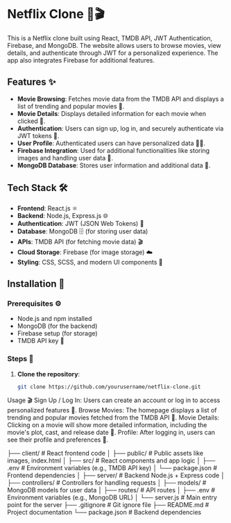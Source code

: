 # Netflix Clone 🍿🎬

This is a Netflix clone built using React, TMDB API, JWT Authentication, Firebase, and MongoDB. The website allows users to browse movies, view details, and authenticate through JWT for a personalized experience. The app also integrates Firebase for additional features.

## Features ✨

- **Movie Browsing**: Fetches movie data from the TMDB API and displays a list of trending and popular movies 🎥.
- **Movie Details**: Displays detailed information for each movie when clicked 📜.
- **Authentication**: Users can sign up, log in, and securely authenticate via JWT tokens 🔐.
- **User Profile**: Authenticated users can have personalized data 🧑‍💻.
- **Firebase Integration**: Used for additional functionalities like storing images and handling user data 📸.
- **MongoDB Database**: Stores user information and additional data 💾.

## Tech Stack 🛠️

- **Frontend**: React.js ⚛️
- **Backend**: Node.js, Express.js 🌐
- **Authentication**: JWT (JSON Web Tokens) 🔑
- **Database**: MongoDB 🗄️ (for storing user data)
- **APIs**: TMDB API (for fetching movie data) 🎬
- **Cloud Storage**: Firebase (for image storage) ☁️
- **Styling**: CSS, SCSS, and modern UI components 🎨

## Installation 🚀

### Prerequisites ⚙️
- Node.js and npm installed
- MongoDB (for the backend)
- Firebase setup (for storage)
- TMDB API key 🎥

### Steps 🔧

1. **Clone the repository**:

   ```bash
   git clone https://github.com/yourusername/netflix-clone.git
Usage 🎬
Sign Up / Log In: Users can create an account or log in to access personalized features 🔐.
Browse Movies: The homepage displays a list of trending and popular movies fetched from the TMDB API 🎥.
Movie Details: Clicking on a movie will show more detailed information, including the movie's plot, cast, and release date 📜.
Profile: After logging in, users can see their profile and preferences 👤.

├── client/                 # React frontend code
│   ├── public/             # Public assets like images, index.html
│   ├── src/                # React components and app logic
│   ├── .env                # Environment variables (e.g., TMDB API key)
│   └── package.json        # Frontend dependencies
│
├── server/                 # Backend Node.js + Express code
│   ├── controllers/        # Controllers for handling requests
│   ├── models/             # MongoDB models for user data
│   ├── routes/             # API routes
│   ├── .env                # Environment variables (e.g., MongoDB URL)
│   └── server.js           # Main entry point for the server
├── .gitignore              # Git ignore file
├── README.md               # Project documentation
└── package.json            # Backend dependencies
